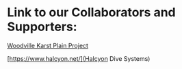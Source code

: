 # Link to our Collaborators and Supporters:

[Woodville Karst Plain Project](https://wkpp.org/)

[https://www.halcyon.net/](Halcyon Dive Systems)